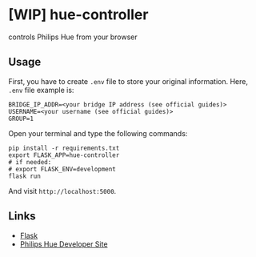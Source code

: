 # [WIP] hue-controller

controls Philips Hue from your browser

## Usage

First, you have to create `.env` file to store your original information.
Here, `.env` file example is:

```text
BRIDGE_IP_ADDR=<your bridge IP address (see official guides)>
USERNAME=<your username (see official guides)>
GROUP=1
```

Open your terminal and type the following commands:

```console
pip install -r requirements.txt
export FLASK_APP=hue-controller
# if needed:
# export FLASK_ENV=development
flask run
```

And visit `http://localhost:5000`.

## Links

- [Flask](https://flask.palletsprojects.com/en/2.0.x/)
- [Philips Hue Developer Site](https://developers.meethue.com/)
